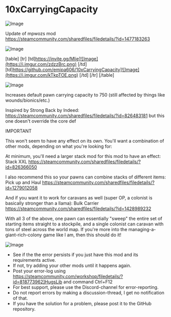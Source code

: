 # 10xCarryingCapacity

![Image](https://i.imgur.com/WAEzk68.png)

Update of mpwozs mod
https://steamcommunity.com/sharedfiles/filedetails/?id=1477183263

![Image](https://i.imgur.com/7Gzt3Rg.png)


[table]
    [tr]
        [td]https://invite.gg/Mlie]![Image](https://i.imgur.com/zdzzBrc.png)
[/td]
        [td]https://github.com/emipa606/10xCarryingCapacity]![Image](https://i.imgur.com/kTkpTOE.png)
[/td]
    [/tr]
[/table]
	
![Image](https://i.imgur.com/NOW7jU1.png)


Increases default pawn carrying capacity to 750 (still affected by things like wounds/bionics/etc.)
        
Inspired by Strong Back by Indeed: https://steamcommunity.com/sharedfiles/filedetails/?id=826483181 but this one doesn't override the core def



IMPORTANT

This won't seem to have any effect on its own. You'll want a combination of other mods, depending on what you're looking for:

At minimum, you'll need a larger stack mod for this mod to have an effect: Stack XXL https://steamcommunity.com/sharedfiles/filedetails/?id=826366050

I also recommend this so your pawns can combine stacks of different items: Pick up and Haul https://steamcommunity.com/sharedfiles/filedetails/?id=1279012058

And if you want it to work for caravans as well (super OP, a colonist is basically stronger than a llama): Bulk Carrier https://steamcommunity.com/sharedfiles/filedetails/?id=1428989232


With all 3 of the above, one pawn can essentially "sweep" the entire set of starting items straight to a stockpile, and a single colonist can caravan with tons of steel across the world map. If you're more into the managing-a-giant-rich-colony game like I am, then this should do it!

![Image](https://i.imgur.com/Rs6T6cr.png)



-  See if the the error persists if you just have this mod and its requirements active.
-  If not, try adding your other mods until it happens again.
-  Post your error-log using https://steamcommunity.com/workshop/filedetails/?id=818773962]HugsLib and command Ctrl+F12
-  For best support, please use the Discord-channel for error-reporting.
-  Do not report errors by making a discussion-thread, I get no notification of that.
-  If you have the solution for a problem, please post it to the GitHub repository.



